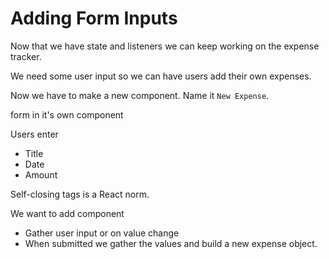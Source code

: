 # Adding Form Inputs

Now that we have state and listeners we can keep working on the expense tracker.

We need some user input so we can have users add their own expenses.

Now we have to make a new component. Name it `New Expense`.

form in it's own component

Users enter
* Title
* Date
* Amount

Self-closing tags is a React norm.

We want to add component
* Gather user input or on value change
* When submitted we gather the values and build a new expense object.
